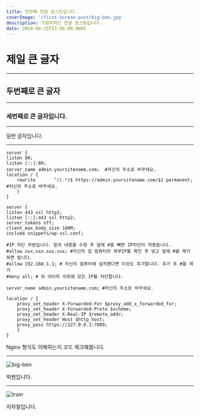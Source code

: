 ```yaml
---
title: 첫번째 한글 포스트입니다.
coverImage: '/first-korean-post/big-ben.jpg'
description: 기념비적인 한글 포스팅입니다.
date: 2020-06-25T13:56:00.000Z
---
```

# 제일 큰 글자

---

## 두번째로 큰 글자

---

### 세번째로 큰 글자입니다.

---

일반 글자입니다.

---

```nginx
server {
listen 80;
listen [::]:80;
server_name admin.yoursitename.com;  #자신의 주소로 바꾸세요.
location / {
	rewrite       ^/(.*)$ https://admin.yoursitename.com/$1 permanent; #자신의 주소로 바꾸세요.
	}
} 

server {
listen 443 ssl http2;
listen [::]:443 ssl http2;
server_tokens off;
client_max_body_size 100M;
include snippets/wp-ssl.conf;

#IP 차단 부분입니다. 밑의 내용을 수정 후 앞에 #을 빼면 IP차단이 적용됩니다.
#allow xxx.xxx.xxx.xxx; #자신의 집 컴퓨터의 외부IP를 확인 후 넣고 앞에 #을 제거하면 됩니다.
#allow 192.168.1.1; # 자신의 컴퓨터에 설치했다면 이것도 추가합니다. 추가 후 #을 제거
#deny all; # 위 아이피 이외에 모든 IP를 차단합니다. 

server_name admin.yoursitename.com; #자신의 주소로 바꾸세요.

location / {
	proxy_set_header X-Forwarded-For $proxy_add_x_forwarded_for;
	proxy_set_header X-Forwarded-Proto $scheme;
	proxy_set_header X-Real-IP $remote_addr;
	proxy_set_header Host $http_host;
	proxy_pass https://127.0.0.1:7080;
	}	
}
```


Nginx 형식도 이해하는지 코드 체크해봅니다.

---

![big-ben](first-korean-post/big-ben.jpg)

빅벤입니다.

---

![train](first-korean-post/train.jpg)

지하철입니다.